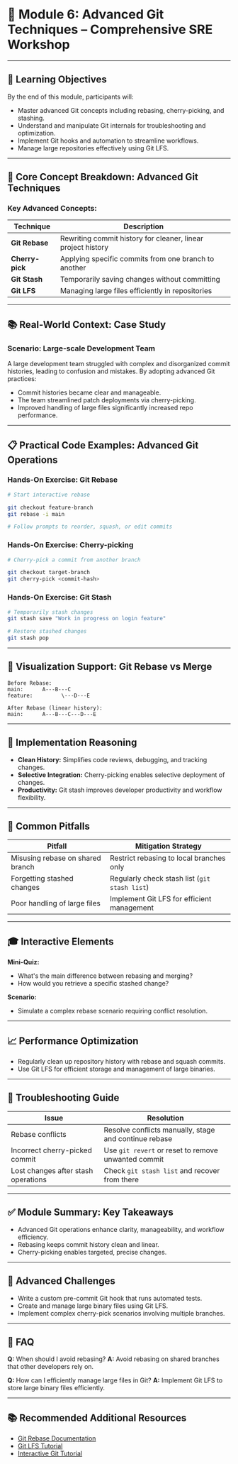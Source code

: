 # 🔧 Module 6: Advanced Git Techniques – Comprehensive SRE Workshop

---

## 🎯 Learning Objectives

By the end of this module, participants will:

- Master advanced Git concepts including rebasing, cherry-picking, and stashing.
- Understand and manipulate Git internals for troubleshooting and optimization.
- Implement Git hooks and automation to streamline workflows.
- Manage large repositories effectively using Git LFS.

---

## 📖 Core Concept Breakdown: Advanced Git Techniques

### Key Advanced Concepts:

| Technique       | Description                                                  |
|-----------------|--------------------------------------------------------------|
| **Git Rebase**  | Rewriting commit history for cleaner, linear project history |
| **Cherry-pick** | Applying specific commits from one branch to another         |
| **Git Stash**   | Temporarily saving changes without committing                |
| **Git LFS**     | Managing large files efficiently in repositories             |

---

## 📚 Real-World Context: Case Study

### Scenario: Large-scale Development Team

A large development team struggled with complex and disorganized commit histories, leading to confusion and mistakes. By adopting advanced Git practices:

- Commit histories became clear and manageable.
- The team streamlined patch deployments via cherry-picking.
- Improved handling of large files significantly increased repo performance.

---

## 📋 Practical Code Examples: Advanced Git Operations

### Hands-On Exercise: Git Rebase

```bash
# Start interactive rebase

git checkout feature-branch
git rebase -i main

# Follow prompts to reorder, squash, or edit commits
```

### Hands-On Exercise: Cherry-picking

```bash
# Cherry-pick a commit from another branch

git checkout target-branch
git cherry-pick <commit-hash>
```

### Hands-On Exercise: Git Stash

```bash
# Temporarily stash changes
git stash save "Work in progress on login feature"

# Restore stashed changes
git stash pop
```

---

## 🎨 Visualization Support: Git Rebase vs Merge

```ascii
Before Rebase:
main:      A---B---C
feature:         \---D---E

After Rebase (linear history):
main:      A---B---C---D---E
```

---

## 🎯 Implementation Reasoning

- **Clean History:** Simplifies code reviews, debugging, and tracking changes.
- **Selective Integration:** Cherry-picking enables selective deployment of changes.
- **Productivity:** Git stash improves developer productivity and workflow flexibility.

---

## 🚧 Common Pitfalls

| Pitfall                          | Mitigation Strategy                                 |
|----------------------------------|-----------------------------------------------------|
| Misusing rebase on shared branch | Restrict rebasing to local branches only            |
| Forgetting stashed changes       | Regularly check stash list (`git stash list`)       |
| Poor handling of large files     | Implement Git LFS for efficient management          |

---

## 🎓 Interactive Elements

**Mini-Quiz:**
- What's the main difference between rebasing and merging?
- How would you retrieve a specific stashed change?

**Scenario:**
- Simulate a complex rebase scenario requiring conflict resolution.

---

## 📈 Performance Optimization

- Regularly clean up repository history with rebase and squash commits.
- Use Git LFS for efficient storage and management of large binaries.

---

## 🔧 Troubleshooting Guide

| Issue                                   | Resolution                                         |
|-----------------------------------------|----------------------------------------------------|
| Rebase conflicts                        | Resolve conflicts manually, stage and continue rebase |
| Incorrect cherry-picked commit          | Use `git revert` or reset to remove unwanted commit|
| Lost changes after stash operations     | Check `git stash list` and recover from there      |

---

## ✅ Module Summary: Key Takeaways

- Advanced Git operations enhance clarity, manageability, and workflow efficiency.
- Rebasing keeps commit history clean and linear.
- Cherry-picking enables targeted, precise changes.

---

## 🚀 Advanced Challenges

- Write a custom pre-commit Git hook that runs automated tests.
- Create and manage large binary files using Git LFS.
- Implement complex cherry-pick scenarios involving multiple branches.

---

## 📗 FAQ

**Q:** When should I avoid rebasing?
**A:** Avoid rebasing on shared branches that other developers rely on.

**Q:** How can I efficiently manage large files in Git?
**A:** Implement Git LFS to store large binary files efficiently.

---

## 📚 Recommended Additional Resources

- [Git Rebase Documentation](https://git-scm.com/docs/git-rebase)
- [Git LFS Tutorial](https://git-lfs.com/)
- [Interactive Git Tutorial](https://learngitbranching.js.org/)

